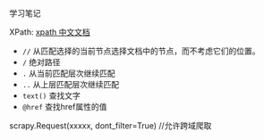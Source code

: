 学习笔记

XPath: [xpath 中文文档](https://www.w3school.com.cn/xpath/index.asp)

- `//`  从匹配选择的当前节点选择文档中的节点，而不考虑它们的位置。
- `/`   绝对路径
- `.`   从当前匹配层次继续匹配
- `..`  从上层匹配层次继续匹配
- `text()`  查找文字
- `@href`   查找href属性的值


scrapy.Request(xxxxx, dont_filter=True)     //允许跨域爬取